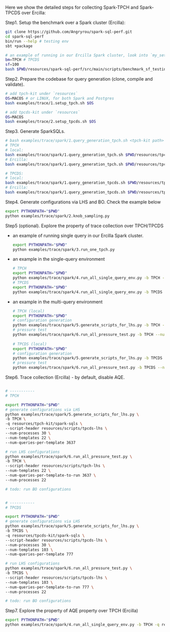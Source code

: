 Here we show the detailed steps for collecting Spark-TPCH and Spark-TPCDS over Ercilla:

Step1. Setup the benchmark over a Spark cluster (Ercilla):

```bash
git clone https://github.com/Angryrou/spark-sql-perf.git
cd spark-sql-perf
bin/run --help # testing env
sbt +package

# an example of running in our Ercilla Spark cluster, look into `my_set_benchmark.sh` for more details
bm=TPCH # TPCDS
sf=100
bash $PWD/resources/spark-sql-perf/src/main/scripts/benchmark_sf_testing/my_set_benchmark.sh $bm $sf
```

Step2. Prepare the codebase for query generation (clone, compile and validate).

```bash
# add tpch-kit under `resources`
OS=MACOS # or LINUX, for both Spark and Postgres
bash examples/trace/1.setup_tpch.sh $OS

# add tpcds-kit under `resources`
OS=MACOS
bash examples/trace/2.setup_tpcds.sh $OS
```

Step3. Generate SparkSQLs. 

```bash
# bash examples/trace/spark/1.query_generation_tpch.sh <tpch-kit path> <query-out path> <#queries per template> <SF-100 by default>
# TPCH
# local:
bash examples/trace/spark/1.query_generation_tpch.sh $PWD/resources/tpch-kit $PWD/resources/tpch-kit/spark-sqls 3
# Ercilla:
bash examples/trace/spark/1.query_generation_tpch.sh $PWD/resources/tpch-kit $PWD/resources/tpch-kit/spark-sqls 4545

# TPCDS:
# local:
bash examples/trace/spark/1.query_generation_tpcds.sh $PWD/resources/tpcds-kit $PWD/resources/tpcds-kit/spark-sqls 3
# Ercilla:
bash examples/trace/spark/1.query_generation_tpcds.sh $PWD/resources/tpcds-kit $PWD/resources/tpcds-kit/spark-sqls 971
```

Step4. Generate configurations via LHS and BO. Check the example below

```bash
export PYTHONPATH="$PWD"
python examples/trace/spark/2.knob_sampling.py
```

Step5 (optional). Explore the property of trace collection over TPCH/TPCDS
- an example of running single query in our Ercilla Spark cluster.
   ```bash
   export PYTHONPATH="$PWD"
   python examples/trace/spark/3.run_one_tpch.py
   ```
  
- an example in the single-query environment
   ```bash
   # TPCH
   export PYTHONPATH="$PWD"
   python examples/trace/spark/4.run_all_single_query_env.py -b TPCH -q resources/tpch-kit/spark-sqls --num-templates 22
   # TPCDS
   export PYTHONPATH="$PWD" 
   python examples/trace/spark/4.run_all_single_query_env.py -b TPCDS -q resources/tpcds-kit/spark-sqls --num-templates 103
   ```
  
- an example in the multi-query environment
  ```bash
  # TPCH (local)
  export PYTHONPATH="$PWD"
  # configuration generation
  python examples/trace/spark/5.generate_scripts_for_lhs.py -b TPCH -q resources/tpch-kit/spark-sqls --num-processes 6 --num-templates 22 --num-queries-per-template 3 --script-header resources/scripts/tpch-lhs
  # pressure test
  python examples/trace/spark/6.run_all_pressure_test.py -b TPCH --num-processes 22 --num-templates 22 --num-queries-per-template-to-run 3 --debug 1 --script-header resources/scripts/tpch-lhs
   
  # TPCDS (local)
  export PYTHONPATH="$PWD"
  # configuration generation
  python examples/trace/spark/5.generate_scripts_for_lhs.py -b TPCDS -q resources/tpcds-kit/spark-sqls --num-processes 6 --num-templates 103 --num-queries-per-template 3 --script-header resources/scripts/tpcds-lhs
  # pressure test
  python examples/trace/spark/6.run_all_pressure_test.py -b TPCDS --num-processes 22 --num-templates 103 --num-queries-per-template-to-run 3 --debug 1 --script-header resources/scripts/tpcds-lhs
  ```

Step6. Trace collection (Ercilla) - by default, disable AQE.

```bash

# -----------
# TPCH

export PYTHONPATH="$PWD"
# generate configurations via LHS
python examples/trace/spark/5.generate_scripts_for_lhs.py \
-b TPCH \
-q resources/tpch-kit/spark-sqls \
--script-header resources/scripts/tpcds-lhs \
--num-processes 30 \
--num-templates 22 \
--num-queries-per-template 3637

# run LHS configurations 
python examples/trace/spark/6.run_all_pressure_test.py \
-b TPCH \
--script-header resources/scripts/tpch-lhs \
--num-templates 22 \
--num-queries-per-template-to-run 3637 \
--num-processes 22

# todo: run BO configurations  


# -----------
# TPCDS

export PYTHONPATH="$PWD"
# generate configurations via LHS
python examples/trace/spark/5.generate_scripts_for_lhs.py \
-b TPCDS \
-q resources/tpcds-kit/spark-sqls \
--script-header resources/scripts/tpcds-lhs \
--num-processes 30 \
--num-templates 103 \
--num-queries-per-template 777

# run LHS configurations 
python examples/trace/spark/6.run_all_pressure_test.py \
-b TPCDS \
--script-header resources/scripts/tpcds-lhs \
--num-templates 103 \
--num-queries-per-template-to-run 777 \
--num-processes 22  

# todo: run BO configurations
```

Step7. Explore the property of AQE property over TPCH (Ercilla)

```bash
export PYTHONPATH="$PWD"
python examples/trace/spark/4.run_all_single_query_env.py -b TPCH -q resources/tpch-kit/spark-sqls --num-templates 22 --if-aqe 1
```

